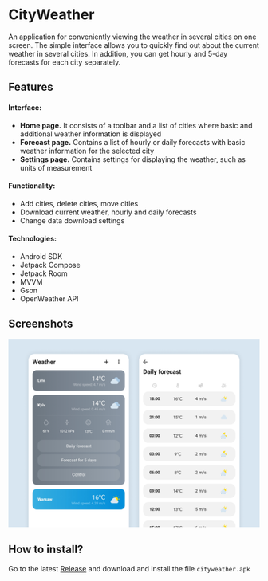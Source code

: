 # CityWeather
An application for conveniently viewing the weather in several cities on one screen. The simple interface allows you to quickly find out about the current weather in several cities. In addition, you can get hourly and 5-day forecasts for each city separately.

## Features

#### Interface:
- **Home page.** It consists of a toolbar and a list of cities where basic and additional weather information is displayed
- **Forecast page.** Contains a list of hourly or daily forecasts with basic weather information for the selected city
- **Settings page.** Contains settings for displaying the weather, such as units of measurement

#### Functionality: 
- Add cities, delete cities, move cities
- Download current weather, hourly and daily forecasts
- Change data download settings

#### Technologies:
- Android SDK
- Jetpack Compose
- Jetpack Room
- MVVM
- Gson
- OpenWeather API

## Screenshots
![Home and forecast screen](https://github.com/SviatKuzbyt/CityWeather/blob/main/screenshots/readme_screen.png?raw=true) 

## How to install?
Go to the latest [Release](https://github.com/SviatKuzbyt/CityWeather/releases/latest) and download and install the file `cityweather.apk`